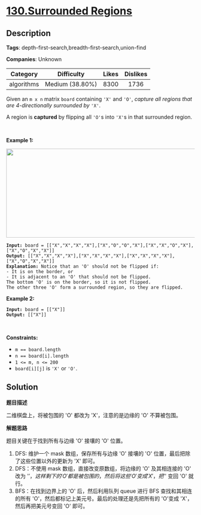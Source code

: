 # [130.Surrounded Regions](https://leetcode.com/problems/surrounded-regions/description/)

## Description

**Tags**: depth-first-search,breadth-first-search,union-find

**Companies**: Unknown

| Category | Difficulty | Likes | Dislikes |
| :------: | :--------: | :---: | :------: |
| algorithms | Medium (38.80%) | 8300 | 1736 |

<p>Given an <code>m x n</code> matrix <code>board</code> containing <code>&#39;X&#39;</code> and <code>&#39;O&#39;</code>, <em>capture all regions that are 4-directionally&nbsp;surrounded by</em> <code>&#39;X&#39;</code>.</p>
<p>A region is <strong>captured</strong> by flipping all <code>&#39;O&#39;</code>s into <code>&#39;X&#39;</code>s in that surrounded region.</p>
<p>&nbsp;</p>
<p><strong class="example">Example 1:</strong></p>
<img alt="" src="https://assets.leetcode.com/uploads/2021/02/19/xogrid.jpg" style="width: 550px; height: 237px;" />
<pre><code><strong>Input:</strong> board = [[&quot;X&quot;,&quot;X&quot;,&quot;X&quot;,&quot;X&quot;],[&quot;X&quot;,&quot;O&quot;,&quot;O&quot;,&quot;X&quot;],[&quot;X&quot;,&quot;X&quot;,&quot;O&quot;,&quot;X&quot;],[&quot;X&quot;,&quot;O&quot;,&quot;X&quot;,&quot;X&quot;]]
<strong>Output:</strong> [[&quot;X&quot;,&quot;X&quot;,&quot;X&quot;,&quot;X&quot;],[&quot;X&quot;,&quot;X&quot;,&quot;X&quot;,&quot;X&quot;],[&quot;X&quot;,&quot;X&quot;,&quot;X&quot;,&quot;X&quot;],[&quot;X&quot;,&quot;O&quot;,&quot;X&quot;,&quot;X&quot;]]
<strong>Explanation:</strong> Notice that an &#39;O&#39; should not be flipped if:
- It is on the border, or
- It is adjacent to an &#39;O&#39; that should not be flipped.
The bottom &#39;O&#39; is on the border, so it is not flipped.
The other three &#39;O&#39; form a surrounded region, so they are flipped.</code></pre>
<p><strong class="example">Example 2:</strong></p>
<pre><code><strong>Input:</strong> board = [[&quot;X&quot;]]
<strong>Output:</strong> [[&quot;X&quot;]]</code></pre>
<p>&nbsp;</p>
<p><strong>Constraints:</strong></p>
<ul>
  <li><code>m == board.length</code></li>
  <li><code>n == board[i].length</code></li>
  <li><code>1 &lt;= m, n &lt;= 200</code></li>
  <li><code>board[i][j]</code> is <code>&#39;X&#39;</code> or <code>&#39;O&#39;</code>.</li>
</ul>

## Solution

**题目描述**

二维棋盘上，将被包围的 'O' 都改为 'X'，注意的是边缘的 'O' 不算被包围。

**解题思路**

题目关键在于找到所有与边缘 'O' 接壤的 'O' 位置。

1. DFS: 维护一个 mask 数组，保存所有与边缘 'O' 接壤的 'O' 位置，最后把除了这些位置以外的更新为 'X' 即可。
2. DFS：不使用 mask 数组，直接改变原数组，将边缘的 'O' 及其相连接的 'O' 改为 '$'，这样剩下的 'O' 都是被包围的，然后将这些 'O' 变成 'X'，把 '$' 变回 'O' 就行。
3. BFS：在找到边界上的 'O' 后，然后利用队列 queue 进行 BFS 查找和其相连的所有 'O'，然后都标记上美元号。最后的处理还是先把所有的 'O'变成 'X'，然后再把美元号变回 'O' 即可。

